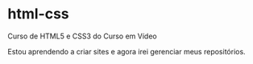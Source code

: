 # html-css

Curso de HTML5 e CSS3 do Curso em Vídeo

Estou aprendendo a criar sites e agora irei gerenciar meus repositórios.
